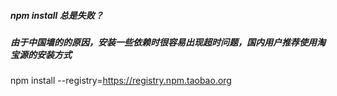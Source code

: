 ##### npm install 总是失败？

##### 由于中国墙的的原因，安装一些依赖时很容易出现超时问题，国内用户推荐使用淘宝源的安装方式

##### npm install --registry=https://registry.npm.taobao.org



